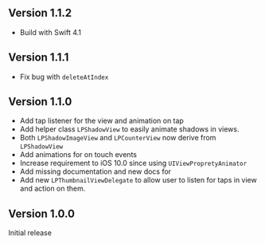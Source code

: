 ## Version 1.1.2

- Build with Swift 4.1

## Version 1.1.1

- Fix bug with `deleteAtIndex`

## Version 1.1.0

  - Add tap listener for the view and animation on tap
  - Add helper class `LPShadowView` to easily animate shadows in views.
  - Both `LPShadowImageView` and `LPCounterView` now derive from `LPShadowView`
  - Add animations for on touch events
  - Increase requirement to iOS 10.0 since using `UIViewPropretyAnimator`
  - Add missing documentation and new docs for
  - Add new `LPThumbnailViewDelegate` to allow user to listen for taps in view and action on them.

## Version 1.0.0

Initial release
